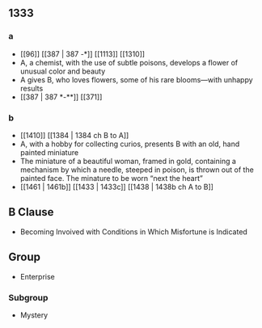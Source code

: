 ## 1333
### a
- [[96]] [[387 | 387 -*]] [[1113]] [[1310]] 
- A, a chemist, with the use of subtle poisons, develops a flower of unusual color and beauty
- A gives B, who loves flowers, some of his rare blooms—with unhappy results
- [[387 | 387 *-**]] [[371]] 

### b
- [[1410]] [[1384 | 1384 ch B to A]] 
- A, with a hobby for collecting curios, presents B with an old, hand painted miniature
- The miniature of a beautiful woman, framed in gold, containing a mechanism by which a needle, steeped in poison, is thrown out of the painted face. The minature to be worn “next the heart”
- [[1461 | 1461b]] [[1433 | 1433c]] [[1438 | 1438b ch A to B]] 

## B Clause
- Becoming Invoived with Conditions in Which Misfortune is Indicated

## Group
- Enterprise

### Subgroup
- Mystery

